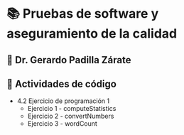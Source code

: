# 📚 Pruebas de software y aseguramiento de la calidad

## 📘 Dr. Gerardo Padilla Zárate
 
## 📙 Actividades de código
 
* 4.2 Ejercicio de programación 1
  *   Ejercicio 1 - computeStatistics
  *   Ejercicio 2 - convertNumbers
  *   Ejercicio 3 - wordCount

